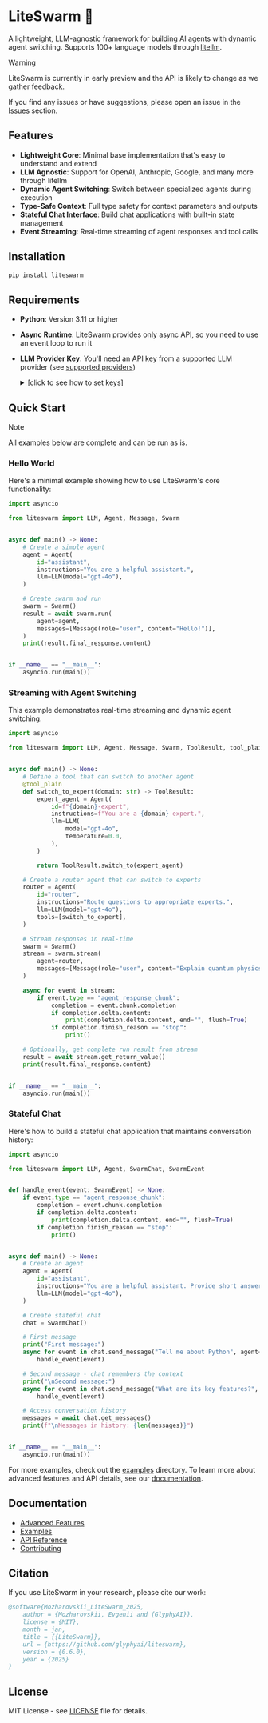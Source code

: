 # LiteSwarm 🐝

A lightweight, LLM-agnostic framework for building AI agents with dynamic agent switching. Supports 100+ language models through [litellm](https://github.com/BerriAI/litellm).

> [!WARNING]
> LiteSwarm is currently in early preview and the API is likely to change as we gather feedback.
>
> If you find any issues or have suggestions, please open an issue in the [Issues](https://github.com/glyphyai/liteswarm/issues) section.

## Features

- **Lightweight Core**: Minimal base implementation that's easy to understand and extend
- **LLM Agnostic**: Support for OpenAI, Anthropic, Google, and many more through litellm
- **Dynamic Agent Switching**: Switch between specialized agents during execution
- **Type-Safe Context**: Full type safety for context parameters and outputs
- **Stateful Chat Interface**: Build chat applications with built-in state management
- **Event Streaming**: Real-time streaming of agent responses and tool calls

## Installation

```bash
pip install liteswarm
```

## Requirements

- **Python**: Version 3.11 or higher
- **Async Runtime**: LiteSwarm provides only async API, so you need to use an event loop to run it
- **LLM Provider Key**: You'll need an API key from a supported LLM provider (see [supported providers](https://docs.litellm.ai/docs/providers))
  <details>
  <summary>[click to see how to set keys]</summary>

  ```python
  # Environment variable
  export OPENAI_API_KEY=sk-...
  os.environ["OPENAI_API_KEY"] = "sk-..."
  
  # .env file
  OPENAI_API_KEY=sk-...
  
  # Direct in code
  LLM(model="gpt-4o", key="sk-...")
  ```
  </details>

## Quick Start

> [!NOTE]
> All examples below are complete and can be run as is.

### Hello World

Here's a minimal example showing how to use LiteSwarm's core functionality:

```python
import asyncio

from liteswarm import LLM, Agent, Message, Swarm


async def main() -> None:
    # Create a simple agent
    agent = Agent(
        id="assistant",
        instructions="You are a helpful assistant.",
        llm=LLM(model="gpt-4o"),
    )

    # Create swarm and run
    swarm = Swarm()
    result = await swarm.run(
        agent=agent,
        messages=[Message(role="user", content="Hello!")],
    )
    print(result.final_response.content)


if __name__ == "__main__":
    asyncio.run(main())
```

### Streaming with Agent Switching

This example demonstrates real-time streaming and dynamic agent switching:

```python
import asyncio

from liteswarm import LLM, Agent, Message, Swarm, ToolResult, tool_plain


async def main() -> None:
    # Define a tool that can switch to another agent
    @tool_plain
    def switch_to_expert(domain: str) -> ToolResult:
        expert_agent = Agent(
            id=f"{domain}-expert",
            instructions=f"You are a {domain} expert.",
            llm=LLM(
                model="gpt-4o",
                temperature=0.0,
            ),
        )

        return ToolResult.switch_to(expert_agent)

    # Create a router agent that can switch to experts
    router = Agent(
        id="router",
        instructions="Route questions to appropriate experts.",
        llm=LLM(model="gpt-4o"),
        tools=[switch_to_expert],
    )

    # Stream responses in real-time
    swarm = Swarm()
    stream = swarm.stream(
        agent=router,
        messages=[Message(role="user", content="Explain quantum physics like I'm 5")],
    )

    async for event in stream:
        if event.type == "agent_response_chunk":
            completion = event.chunk.completion
            if completion.delta.content:
                print(completion.delta.content, end="", flush=True)
            if completion.finish_reason == "stop":
                print()

    # Optionally, get complete run result from stream
    result = await stream.get_return_value()
    print(result.final_response.content)


if __name__ == "__main__":
    asyncio.run(main())
```

### Stateful Chat

Here's how to build a stateful chat application that maintains conversation history:

```python
import asyncio

from liteswarm import LLM, Agent, SwarmChat, SwarmEvent


def handle_event(event: SwarmEvent) -> None:
    if event.type == "agent_response_chunk":
        completion = event.chunk.completion
        if completion.delta.content:
            print(completion.delta.content, end="", flush=True)
        if completion.finish_reason == "stop":
            print()


async def main() -> None:
    # Create an agent
    agent = Agent(
        id="assistant",
        instructions="You are a helpful assistant. Provide short answers.",
        llm=LLM(model="gpt-4o"),
    )

    # Create stateful chat
    chat = SwarmChat()

    # First message
    print("First message:")
    async for event in chat.send_message("Tell me about Python", agent=agent):
        handle_event(event)

    # Second message - chat remembers the context
    print("\nSecond message:")
    async for event in chat.send_message("What are its key features?", agent=agent):
        handle_event(event)

    # Access conversation history
    messages = await chat.get_messages()
    print(f"\nMessages in history: {len(messages)}")


if __name__ == "__main__":
    asyncio.run(main())
```

For more examples, check out the [examples](examples/) directory. To learn more about advanced features and API details, see our [documentation](docs/).

## Documentation

- [Advanced Features](docs/advanced.md)
- [Examples](docs/examples.md)
- [API Reference](docs/api.md)
- [Contributing](docs/contributing.md)

## Citation

If you use LiteSwarm in your research, please cite our work:

```bibtex
@software{Mozharovskii_LiteSwarm_2025,
    author = {Mozharovskii, Evgenii and {GlyphyAI}},
    license = {MIT},
    month = jan,
    title = {{LiteSwarm}},
    url = {https://github.com/glyphyai/liteswarm},
    version = {0.6.0},
    year = {2025}
}
``` 

## License

MIT License - see [LICENSE](LICENSE) file for details.
